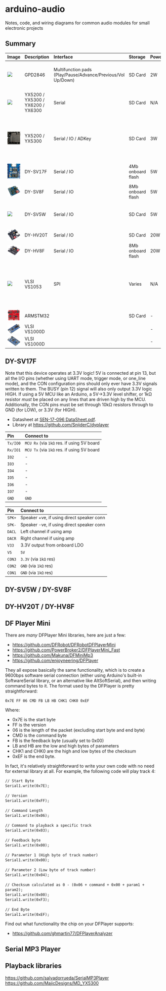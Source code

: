 # arduino-audio
Notes, code, and wiring diagrams for common audio modules for small electronic projects

## Summary

| Image | Description | Interface | Storage | Power | Notes  | Purchase |
| :------------- | :------------ | :------------ | :------------ | :------------ | :------------ | :------------ |
| ![](https://sc04.alicdn.com/kf/HTB1ef5LKpXXXXXsXVXXq6xXFXXXs.jpg) | GPD2846 | Multifunction pads (Play/Pause/Advance/Previous/Vol Up/Down) | SD Card | 2W | 5V, auto-plays and loops all MP3 cards present on SD Card as soon as powered-up. Can play/pause and advance to next track by shorting input pins to GND, but no way to select particular tracks. Onboard 2W amp. Can be used for ambient BGM.  | https://www.aliexpress.com/item/32859062476.html |
| ![](https://images-na.ssl-images-amazon.com/images/I/612z-HkJB4L._AC_SL1000_.jpg) | YX5200 / YX5300 / YX6200 / YX6300 | Serial | SD Card | N/A | Controlled by simple set of serial commands on Tx/Rx pins. Can select particular tracks/folders (by number only not by name), start/stop etc. No on-board amp. https://arduinoplusplus.wordpress.com/2018/07/23/yx5300-serial-mp3-player-catalex-module/ | https://www.banggood.com/custlink/GmKYafRk4t |
| ![](https://raw.githubusercontent.com/playfultechnology/arduino-audio/main/Docs/dfplayer.png) | YX5200 / YX5300  | Serial / IO / ADKey | SD Card | 3W | Goes by many names - most commonly "DFPlayer Mini", but also "MP3-TF-16P" and others. Typically combines YX5200 chip as above with YX8002-8S 3W amp. Try to avoid boards that come with MH2024K-24SS / JC AA20HF J616-94 clones, which although offer similar funcitonality many people have reported are fiddly to get to work - see https://www.thebackshed.com/forum/ViewTopic.php?TID=11977&P=1#164307 for a description of differences | https://www.banggood.com/custlink/GKDyjTR24w |
| ![](https://raw.githubusercontent.com/playfultechnology/arduino-audio/main/Docs/dy-sv17f.png) | DY-SV17F | Serial / IO | 4Mb onboard flash | 5W | 4Mb flash memory, which can be triggered by serial commands or where 8 IO pins can be used to trigger 8 corresponding sound files. Requires some additional components (pull up/down resistors on mode select lines) |  |
| ![](https://raw.githubusercontent.com/playfultechnology/arduino-audio/main/Docs/dy-sv8f.png) | DY-SV8F | Serial / IO | 8Mb onboard flash | 5W | As above, except has 8Mb onboard flash memory, 3.5mm headphone jack socket, and DIP switches allowing for mode to be set requiring no additional components | |
| ![](https://ae01.alicdn.com/kf/H7a4641c43db8424e82b8b128d81c65e8t/For-Arduino-MP3-Voice-Playback-Module-Music-Player-UART-I-O-Trigger-Amplifier-Class-D-5W.jpg_Q90.jpg) | DY-SV5W | Serial / IO | SD Card | 5W | Similar to above, except has SD card slot and DIP switches for mode-select so requires no additional components. https://grobotronics.com/images/companies/1/datasheets/DY-SV5W%20Voice%20Playback%20ModuleDatasheet.pdf?1559812879320 | https://www.banggood.com/custlink/vKGdlfhkz8 |
| ![](https://raw.githubusercontent.com/playfultechnology/arduino-audio/main/Docs/dy-hv20t.png) | DY-HV20T | Serial / IO | SD Card | 20W | Same as DY-SV5W except has louder, 20W amp, and operates with supply voltage from 6-35V |  |
| ![](https://raw.githubusercontent.com/playfultechnology/arduino-audio/main/Docs/dy-hv8f.png) | DY-HV8F | Serial / IO | 8Mb onboard flash | 20W | Same as DY-SV8F except has louder, 20W amp, and operates with supply voltage from 6-35W |  |
| ![](https://imgaz1.staticbg.com/thumb/large/oaupload/banggood/images/76/B2/95d112c6-fbc6-40f6-a313-3bfc68423d2f.jpg) | VLSI VS1053 | SPI | Varies | N/A | Supports very wide range of audio encodings (MP3, AAC, Ogg Vorbis, WMA, MIDI, FLAC, WAV (PCM and ADPCM)), together with MIDI support and microphone audio recording. Can playback and mix multiple simultaneous audio files. SPI interface, requires library and Arduino controller. Another advantage of these boards is they expose full functionality of the SD card - you can list folder structure, enumerate files, and reference files by "name", rather than just arbitrary index position. | https://www.banggood.com/custlink/mGDEo7yMso (Breakout with SD)    https://www.banggood.com/custlink/KDKRowRznd  (Breakout *no* SD card) https://www.banggood.com/custlink/vmvyl1RMA0 (Shield for UNO with SD card |
| ![](https://raw.githubusercontent.com/playfultechnology/arduino-audio/main/Docs/robsertsonics_wavtrigger.png) | ARMSTM32 | | SD Card | - | RobertSonics WavTrigger | https://robertsonics.com/wav-trigger/ |
| ![](https://raw.githubusercontent.com/playfultechnology/arduino-audio/main/Docs/adafruit_audiofx_soundboard.png) | VLSI VS1000D | | | - | Adafruit Audio FX | https://www.adafruit.com/product/2133 |
| ![](https://raw.githubusercontent.com/playfultechnology/arduino-audio/main/Docs/adafruit_audiofx_mini_soundboard.png) | VLSI VS1000D | | | - | Adafruit Audio Mini FX | https://www.adafruit.com/product/2342 |


## DY-SV17F
Note that this device operates at 3.3V logic! 5V is connected at pin 13, but all the I/O pins (whether using UART mode, trigger mode, or one_line mode), and the CON configuration pins should only ever have 3.3V signals written to them. The BUSY (pin 12) signal will also only output 3.3V logic HIGH.
If using a 5V MCU like an Arduino, a 5V->3.3V level shifter, or 1kΩ resistor _must_ be placed on any lines that are driven high by the MCU.
Additionally, the CON pins must be set through 10kΩ resistors through to GND (for LOW), or 3.3V (for HIGH).
- Datasheet at <a href="Docs/SEN-17-096 DataSheet.pdf">SEN-17-096 DataSheet.pdf</a>.
- Library at https://github.com/SnijderC/dyplayer

| Pin      | Connect to                                 |
| :------- | :----------------------------------------- |
| `Tx/IO0` | `MCU Rx` (via `1kΩ` res. if using 5V board |
| `Rx/IO1` | `MCU Tx` (via `1kΩ` res. if using 5V board |
| `IO2`    | -                                          |
| `IO3`    | -                                          |
| `IO4`    | -                                          |
| `IO5`    | -                                          |
| `IO6`    | -                                          |
| `IO7`    | -                                          |
| `GND`    | `GND`                                      |

| Pin      | Connect to                                 |
| :------- | :----------------------------------------- |
| `SPK+`   | Speaker +ve, if using direct speaker conn  |
| `SPK-`   | Speaker -ve, if using direct speaker conn  |
| `DACL`   | Left channel if using amp                  |
| `DACR`   | Right channel if using amp                 |
| `V33`    | 3.3V output from onboard LDO               |
| `V5`     | `5V`                                       |
| `CON3`   | `3.3V` (via `1kΩ` res)                     |
| `CON2`   | `GND` (via `1kΩ` res)                      |
| `CON1`   | `GND` (via `1kΩ` res)                      |

## DY-SV5W / DY-SV8F

## DY-HV20T / DY-HV8F

## DF Player Mini

There are _many_ DFPlayer Mini libraries, here are just a few:
- https://github.com/DFRobot/DFRobotDFPlayerMini
- https://github.com/PowerBroker2/DFPlayerMini_Fast
- https://github.com/Makuna/DFMiniMp3
- https://github.com/enjoyneering/DFPlayer

They all expose basically the same functionality, which is to create a 9600bps software serial connection (either using Arduino's built-in SoftwareSerial library, or an alternative like AltSoftSerial), and then writing command bytes to it. 
The format used by the DFPlayer is pretty straightforward:
```
0x7E FF 06 CMD FB LB HB CHK1 CHK0 0xEF
```
Where:
- 0x7E is the start byte
- FF is the version
- 06 is the length of the packet (excluding start byte and end byte)
- CMD is the command byte
- FB is the feedback byte (usually set to 0x00)
- LB and HB are the low and high bytes of parameters
- CHK1 and CHK0 are the high and low bytes of the checksum
- 0xEF is the end byte.

In fact, it's relatively straightforward to write your own code with no need for external library at all. For example, the following code will play track 4:

```
// Start Byte
Serial1.write(0x7E);

// Version
Serial1.write(0xFF);

// Command Length
Serial1.write(0x06);
  
// Command to playback a specific track
Serial1.write(0x03);
  
// Feedback byte
Serial1.write(0x00);
  
// Parameter 1 (High byte of track number)
Serial1.write(0x00);
  
// Parameter 2 (Low byte of track number)
Serial1.write(0x04);
  
// Checksum calculated as 0 - (0x06 + command + 0x00 + param1 + param2);
Serial1.write(0x00);
Serial1.write(0xF3);
  
// End Byte
Serial1.write(0xEF);

```

Find out what functionality the chip on your DFPlayer supports:
- https://github.com/ghmartin77/DFPlayerAnalyzer

## Serial MP3 Player

Playback libraries
---
https://github.com/salvadorrueda/SerialMP3Player
https://github.com/MajicDesigns/MD_YX5300


